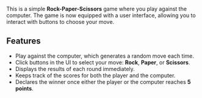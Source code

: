 
This is a simple **Rock-Paper-Scissors** game where you play against the computer. The game is now equipped with a user interface, allowing you to interact with buttons to choose your move.

## Features

- Play against the computer, which generates a random move each time.
- Click buttons in the UI to select your move: **Rock**, **Paper**, or **Scissors**.
- Displays the results of each round immediately.
- Keeps track of the scores for both the player and the computer.
- Declares the winner once either the player or the computer reaches **5 points**.





